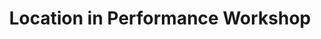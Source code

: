---
title: Location in Performance Workshop
when: March 10 2018
layout: community
projectname: community-single
og: og.png
one_line: Explore how accurate location positioning can be used to make interactive games, performance and installations.
buttons:
- name: Free tickets
  url: https://www.eventbrite.co.uk/e/location-in-performance-workshop-tickets-42850123874
  type: primary
desc: |
  <p>In this workshop, we'll be looking at how the <a href="https://www.pozyx.io/">Pozyx</a> system can be used to aid theatre-makers, game designers and computational artists in their work. As well as building some cool stuff, we hope to seed potential future collaborative relationships between people working in different disciplines.</p>
  <p>The event is completely free, and lunch will be provided.</p>
  <h3>Who's involved?</h3>
  <p>fanSHEN create theatre, live events and interactive experiences. We take big, complex ideas, like climate change or political agency, and synthesise them into playful, dynamic formats.</p>
  <p>Near Now is Broadway's studio for arts, design and innovation. They work with people and companies to make, and make sense of, technology in everyday life.</p>

where-when: |
  Room RHB 304a (Staircase A)<br>
  Goldsmiths, University of London<br>
  March 10 2018, 10:30-18:00
organiser: |
  Rachel Briscoe<br>
  fanSHEN<br>
  rachelbriscoe@me.com
misc: |
  <a href="/conduct">Code of Conduct</a><br>
  #LiPWorkshop

supporters:
  - name: fanshen
  - name: near-now
---